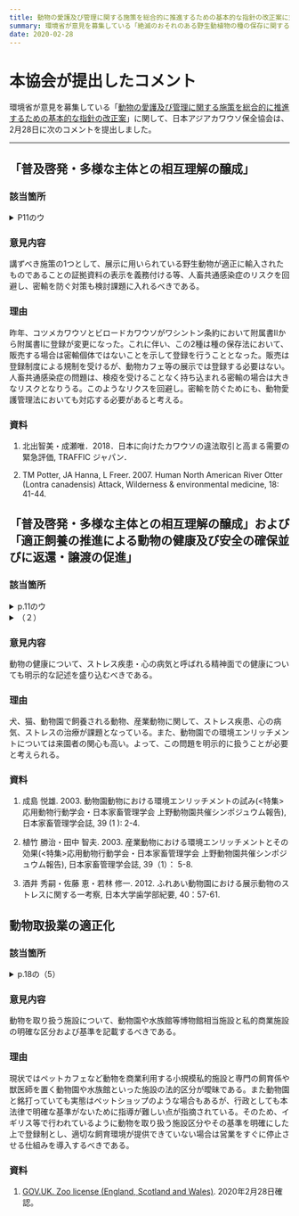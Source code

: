 ```yaml
---
title: 動物の愛護及び管理に関する施策を総合的に推進するための基本的な指針の改正案に対する意⾒の募集（パブリックコメント）について
summary: 環境省が意見を募集している「絶滅のおそれのある野生動植物の種の保存に関する法律施行令の一部を改正する政令案」に関して、日本アジアカワウソ保全協会からコメントを提出しました。
date: 2020-02-28
---
```

# 本協会が提出したコメント
環境省が意見を募集している「[動物の愛護及び管理に関する施策を総合的に推進するための基本的な指針の改正案](https://search.e-gov.go.jp/servlet/PcmFileDownload?seqNo=0000197659)」に関して、日本アジアカワウソ保全協会は、2月28日に次のコメントを提出しました。

---
## 「普及啓発・多様な主体との相互理解の醸成」
### 該当箇所

<details>
<summary>P11のウ</summary><blockquote>
動物を見せることや動物と触れ合うことを目的とした、動物の展示利用については、多種多様な利用形態ごとに意義と課題を整理するとともに、情操の涵養などその効用を効果的にもたらすこと及び感染性の疾病の予防等、動物の健康及び安全を確保することの双方の観点から、展示利用における動物の取扱いに関する基本的な考え方を整理・検討すること。また、学校飼育動物の取扱いに関しても同様に基本的な考え方を整理・検討すること。<br>
</blockquote></details>

### 意見内容
講ずべき施策の1つとして、展示に用いられている野生動物が適正に輸入されたものであることの証拠資料の表示を義務付ける等、人畜共通感染症のリスクを回避し、密輸を防ぐ対策も検討課題に入れるべきである。

### 理由
昨年、コツメカワウソとビロードカワウソがワシントン条約において附属書IIから附属書Iに登録が変更になった。これに伴い、この2種は種の保存法において、販売する場合は密輸個体ではないことを示して登録を行うこととなった。販売は登録制度による規制を受けるが、動物カフェ等の展示では登録する必要はない。人畜共通感染症の問題は、検疫を受けることなく持ち込まれる密輸の場合は大きなリスクとなりうる。このようなリクスを回避し。密輸を防ぐためにも、動物愛護管理法においても対応する必要があると考える。

### 資料
1. 北出智美・成瀬唯．2018．日本に向けたカワウソの違法取引と高まる需要の緊急評価, TRAFFIC ジャパン．

2. TM Potter, JA Hanna, L Freer. 2007. Human North American River Otter (Lontra canadensis) Attack, Wilderness & environmental medicine, 18: 41-44.

## 「普及啓発・多様な主体との相互理解の醸成」および「適正飼養の推進による動物の健康及び安全の確保並びに返還・譲渡の促進」
### 該当箇所

<details>
<summary>p.11のウ</summary><blockquote>
動物を見せることや動物と触れ合うことを目的とした、動物の展示利用については、多種多様な利用形態ごとに意義と課題を整理するとともに、情操の涵養などその効用を効果的にもたらすこと及び感染性の疾病の予防等、動物の健康及び安全を確保することの双方の観点から、展示利用における動物の取扱いに関する基本的な考え方を整理・検討すること。また、学校飼育動物の取扱いに関しても同様に基本的な考え方を整理・検討すること。
</blockquote></details>

<details>
<summary>（２）</summary><blockquote>
（2）適正飼養の推進による動物の健康及び安全の確保並びに返還・譲渡の促進<br>
　①現状と課題適正飼養を推進するためには、飼い主に対する教育が重要であり、国、地方公共団体等によって、そのための様々な取組が行われてきているが、依然として安易な購入と飼養放棄、遺棄、虐待等の問題が一部において発生している。こうした問題を踏まえ、令和元年の動物愛護管理法改正により、遺棄、虐待等に対する罰則の引き上げ等が行われた。<br>
また、都道府県、指定都市及び中核市における犬及び猫の引取り数は、平成16年度の年間約42万頭から平成30年度は年間約9万頭、殺処分率は平成16年度の約94％から平成30年度の約42％へと大幅に減少した。一方で、殺処分を減らすことを優先した結果、譲渡適性のない個体の譲渡によるこう傷事故の発生や、譲渡先の団体における過密飼育等、動物の健康及び安全の確保の観点からの問題が生じているとの指摘がある。今後は、令和元年の法改正により地方公共団体が所有者不明の犬又は猫の引取りを拒否できる場合が規定されたことや、早くから引取り数・殺処分率の削減等を進めてきた地方公共団体や野犬等が多く収容される地方公共団体もあることを踏まえ、殺処分を減らしつつ、動物の適正飼養を推進する必要がある。<br>
<br>
　②講ずべき施策<br>
　　ア　犬又は猫について、地方公共団体からの譲渡時、動物取扱業者からの販売時等において遵守すべき飼養保管の基準等に基づき、原則として繁殖制限しなければならないことに係る説明が行われるようにすること等、安易な飼養の抑制等による終生飼養及びみだりな繁殖を防止するための不妊去勢措置の徹底、マイクロチップの装着等による所有明示措置の推進、遺棄の防止等により、地方公共団体における犬及び猫の引取りについて、更なる減少を図ること。<br>
 <br>
　　イ　犬及び猫の殺処分を透明性を持って戦略的に減らしていくことが必要であり、下記の殺処分の３分類の特に②に属する個体の返還及び適正な譲渡促進を積極的に進め、令和12年度の殺処分数について、平成30年度比50%減となる概ね２万頭を目指す。また、①、③については飼い主責任の徹底や無責任な餌やりの防止により引取り数を減少させ、結果的に該当する動物の数を減らしていくこと。   <br>
　　　①譲渡することが適切ではない（治癒の見込みがない病気や攻撃性がある等）<br>
　　　②①以外の処分（愛がん動物、伴侶動物として家庭で飼養できる動物）<br>
　　　③引取り後の死亡<br>
　　ウ　野犬が多い地域等では、引取り数・殺処分率又は殺処分数を減少させるため、集中的に捕獲を実施し、再生産を抑制することが必要な場合があり、短期的にこれらの数値が増加してもやむを得ない面があるなど、中長期的な視点に立ち、地域の実情に応じた殺処分と譲渡の考え方を整理するとともに、必要な普及啓発等の取組を推進すること。 <br>
　　エ　犬及び猫の譲渡の促進にあたっては団体譲渡が効果的であることを踏まえつつ、適正な団体譲渡の推進に向けた現状・課題を整理し、対応について検討すること。<br>
　　オ　令和元年の法改正において、動物愛護管理センターとしての機能・業務が明確化されたことを踏まえ、災害対応や多様な関係者の参画・協働にも役立つ地域拠点としての役割も考慮して、引き続き、返還・譲渡の促進に向けた施設整備を推進すること。<br>
　　カ　愛護動物の殺傷、虐待等について罰則が強化されたこと及び獣医師による虐待の通報が義務化されたことの周知徹底等を図るとともに、通報への対応等の明確化及び必要な体制の構築について検討すること並びに警察との連携をより一層推進することにより、遺棄及び虐待の防止を図ること。<br>
　　キ　終生飼養の責務は、飼い主が最後まで責任をもって飼育することを求めるものだが、やむを得ない理由により適切な飼養管理ができない場合には、動物の健康・安全の保持の観点から行う譲渡や引取り等が否定されるものではなく、こうした終生飼養の趣旨の適正な理解が進むよう、普及啓発に努めること。<br>
　　ク　不適正飼養等に起因して、周辺の生活環境が損なわれている場合や、動物が衰弱する等、虐待のおそれがあると認められる場合には、報告徴収・立入検査が可能となったことを踏まえ、通報への対応等の明確化及び必要な体制の構築について検討する。<br>
</blockquote></details>

### 意見内容
動物の健康について、ストレス疾患・心の病気と呼ばれる精神面での健康についても明示的な記述を盛り込むべきである。

### 理由
犬、猫、動物園で飼養される動物、産業動物に関して、ストレス疾患、心の病気、ストレスの治療が課題となっている。また、動物園での環境エンリッチメントについては来園者の関心も高い。よって、この問題を明示的に扱うことが必要と考えられる。

### 資料
1. 成島 悦雄. 2003. 動物園動物における環境エンリッチメントの試み(\<特集\>応用動物行動学会・日本家畜管理学会 上野動物園共催シンポジュウム報告), 日本家畜管理学会誌, 39 (1 ): 2-4.

2. 植竹 勝治・田中 智夫. 2003. 産業動物における環境エンリッチメントとその効果(\<特集\>応用動物行動学会・日本家畜管理学会 上野動物園共催シンポジュウム報告), 日本家畜管理学会誌, 39（1）： 5-8.

3. 酒井 秀嗣・佐藤 恵・若林 修一. 2012. ふれあい動物園における展示動物のストレスに関する一考察, 日本大学歯学部紀要, 40：57-61.


## 動物取扱業の適正化
### 該当箇所

<details>
<summary>p.18の（5）</summary><blockquote>
（5）動物取扱業の適正化<br>
　①動物現状と課題<br>
　　飼養管理が不適切な動物取扱業者が依然として見られるなど、動物取扱業者による不適正飼養の実態があることから、令和元年の法改正において動物取扱業者に対する規制が強化された。<br>
こういった背景を踏まえて、動物取扱業のより一層の適正化を図るため、新たな制度の着実な運用を図る必要がある。<br>
<br>
　②講ずべき施策<br>
　ア　登録制度の遵守に加え、動物取扱責任者要件の厳格化、帳簿の備付け義務、遵守基準の具体化、勧告・命令の権限強化等、新たな規制の着実な運用を図ること。<br>
　イ　動物取扱業の更なる適正化を図る上で、地方公共団体による動物取扱業者に対する周知や指導・監視の強化、規制の実効性の確保が必要であり、国によるこれらに対する支援を検討すること。<br>
　ウ　動物取扱業者や事業者団体が社会において果たすべき役割を自ら考え、優良な動物取扱業者の育成及び業界全体の資質の向上を図るようその主体的な取組を促進すること。<br>
</blockquote></details>

### 意見内容
動物を取り扱う施設について、動物園や水族館等博物館相当施設と私的商業施設の明確な区分および基準を記載するべきである。

### 理由
現状ではペットカフェなど動物を商業利用する小規模私的施設と専門の飼育係や獣医師を置く動物園や水族館といった施設の法的区分が曖昧である。また動物園と銘打っていても実態はペットショップのような場合もあるが、行政としても本法律で明確な基準がないために指導が難しい点が指摘されている。そのため、イギリス等で行われているように動物を取り扱う施設区分やその基準を明確にした上で登録制とし、適切な飼育環境が提供できていない場合は営業をすぐに停止させる仕組みを導入するべきである。

### 資料
1. [GOV.UK. Zoo license (England, Scotland and Wales)](https://www.gov.uk/zoo-licence>). 2020年2月28日確認。

